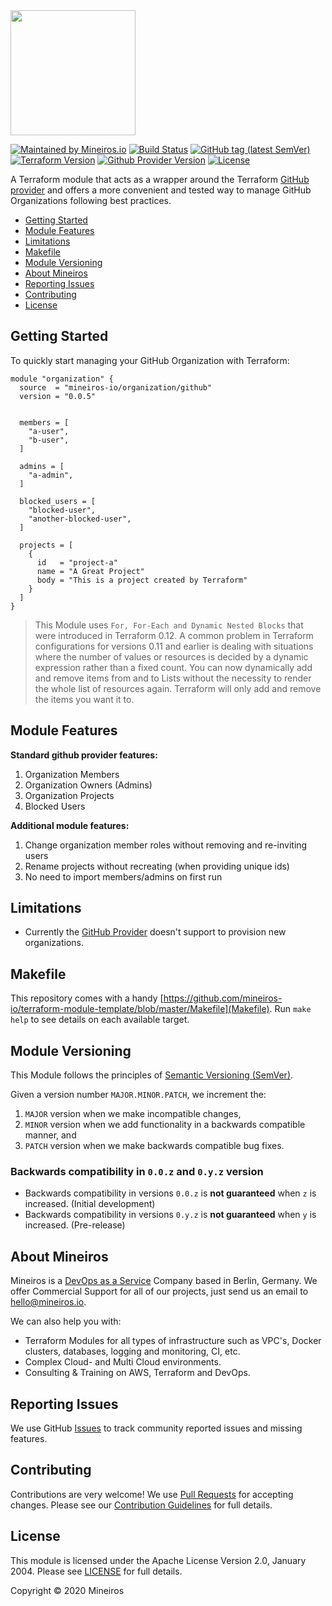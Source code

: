 <img src="https://i.imgur.com/t8IkKoZl.png" width="200"/>

[![Maintained by Mineiros.io](https://img.shields.io/badge/maintained%20by-mineiros.io-00607c.svg)](https://www.mineiros.io/ref=repo_terraform-github-organization)
[![Build Status](https://mineiros.semaphoreci.com/badges/terraform-github-organization/branches/master.svg?style=shields)](https://mineiros.semaphoreci.com/badges/terraform-github-organization/branches/master.svg?style=shields)
[![GitHub tag (latest SemVer)](https://img.shields.io/github/v/tag/mineiros-io/terraform-github-organization.svg?label=latest&sort=semver)](https://github.com/mineiros-io/terraform-github-organization/releases)
[![Terraform Version](https://img.shields.io/badge/terraform-~%3E%200.12.9-brightgreen.svg)](https://github.com/hashicorp/terraform/releases)
[![Github Provider Version](https://img.shields.io/badge/github--provider-%3E%3D%202.3.1-brightgreen.svg)](https://github.com/terraform-providers/terraform-provider-github/releases)
[![License](https://img.shields.io/badge/License-Apache%202.0-brightgreen.svg)](https://opensource.org/licenses/Apache-2.0)

A Terraform module that acts as a wrapper around the Terraform
[GitHub provider](https://www.terraform.io/docs/providers/github/index.html) and offers a more convenient and tested way
 to manage GitHub Organizations following best practices.

- [Getting Started](#getting-started)
- [Module Features](#module-features)
- [Limitations](#limitations)
- [Makefile](#makefile)
- [Module Versioning](#module-versioning)
- [About Mineiros](#about-mineiros)
- [Reporting Issues](#reporting-issues)
- [Contributing](#contributing)
- [License](#license)

## Getting Started

To quickly start managing your GitHub Organization with Terraform:

```hcl
module "organization" {
  source  = "mineiros-io/organization/github"
  version = "0.0.5"


  members = [
    "a-user",
    "b-user",
  ]

  admins = [
    "a-admin",
  ]

  blocked_users = [
    "blocked-user",
    "another-blocked-user",
  ]

  projects = [
    {
      id   = "project-a"
      name = "A Great Project"
      body = "This is a project created by Terraform"
    }
  ]
}
```

> This Module uses `For, For-Each and Dynamic Nested Blocks` that were introduced in Terraform 0.12.
> A common problem in Terraform configurations for versions 0.11 and earlier is dealing with situations where the number
> of values or resources is decided by a dynamic expression rather than a fixed count.
> You can now dynamically add and remove items from and to Lists without the necessity to render the whole list of
> resources again. Terraform will only add and remove the items you want it to.

## Module Features
**Standard github provider features:**
1. Organization Members
1. Organization Owners (Admins)
1. Organization Projects
1. Blocked Users

**Additional module features:**
1. Change organization member roles without removing and re-inviting users
1. Rename projects without recreating (when providing unique ids)
1. No need to import members/admins on first run

## Limitations
- Currently the [GitHub Provider](https://www.terraform.io/docs/providers/github/index.html) doesn't support to
  provision new organizations.

## Makefile
This repository comes with a handy [https://github.com/mineiros-io/terraform-module-template/blob/master/Makefile](Makefile).
Run `make help` to see details on each available target.

## Module Versioning
This Module follows the principles of [Semantic Versioning (SemVer)](https://semver.org/).

Given a version number `MAJOR.MINOR.PATCH`, we increment the:
1) `MAJOR` version when we make incompatible changes,
2) `MINOR` version when we add functionality in a backwards compatible manner, and
3) `PATCH` version when we make backwards compatible bug fixes.

### Backwards compatibility in `0.0.z` and `0.y.z` version
- Backwards compatibility in versions `0.0.z` is **not guaranteed** when `z` is increased. (Initial development)
- Backwards compatibility in versions `0.y.z` is **not guaranteed** when `y` is increased. (Pre-release)

## About Mineiros
Mineiros is a [DevOps as a Service](https://mineiros.io/) Company based in Berlin, Germany.
We offer Commercial Support for all of our projects, just send us an email to [hello@mineiros.io](mailto:hello@mineiros.io).

We can also help you with:
- Terraform Modules for all types of infrastructure such as VPC's, Docker clusters,
databases, logging and monitoring, CI, etc.
- Complex Cloud- and Multi Cloud environments.
- Consulting & Training on AWS, Terraform and DevOps.

## Reporting Issues
We use GitHub [Issues](https://github.com/mineiros-io/terraform-github-repository/issues) to track community reported issues and missing features.

## Contributing
Contributions are very welcome!
We use [Pull Requests](https://github.com/mineiros-io/terraform-github-repository/pulls)
for accepting changes.
Please see our
[Contribution Guidelines](https://github.com/mineiros-io/terraform-github-repository/blob/master/CONTRIBUTING.md)
for full details.

## License
This module is licensed under the Apache License Version 2.0, January 2004.
Please see [LICENSE](https://github.com/mineiros-io/terraform-github-repository/blob/master/LICENSE) for full details.

Copyright &copy; 2020 Mineiros
